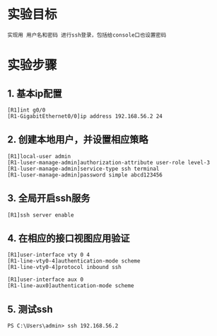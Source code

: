 # 实验目标

    实现用 用户名和密码 进行ssh登录，包括给console口也设置密码



# 实验步骤

## 1. 基本ip配置

    [R1]int g0/0
    [R1-GigabitEthernet0/0]ip address 192.168.56.2 24



## 2. 创建本地用户，并设置相应策略
    [R1]local-user admin
    [R1-luser-manage-admin]authorization-attribute user-role level-3
    [R1-luser-manage-admin]service-type ssh terminal
    [R1-luser-manage-admin]password simple abcd123456

## 3. 全局开启ssh服务
    [R1]ssh server enable

## 4. 在相应的接口视图应用验证
    [R1]user-interface vty 0 4
    [R1-line-vty0-4]authentication-mode scheme
    [R1-line-vty0-4]protocol inbound ssh

    [R1]user-interface aux 0
    [R1-line-aux0]authentication-mode scheme

## 5. 测试ssh
    PS C:\Users\admin> ssh 192.168.56.2

